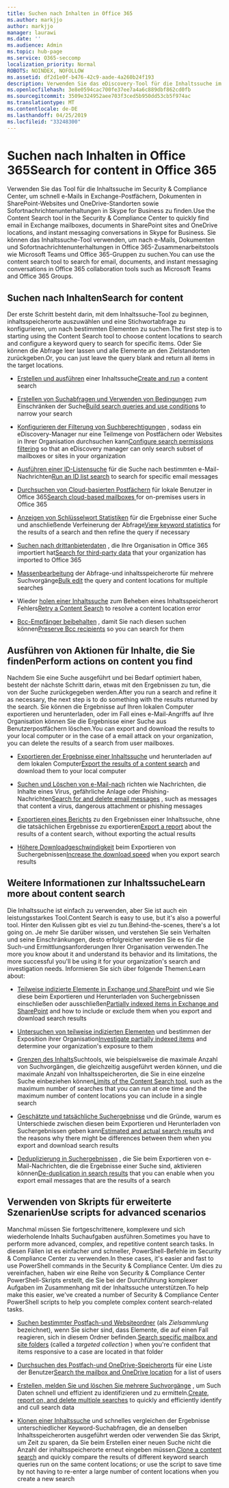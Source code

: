 ```yaml
---
title: Suchen nach Inhalten in Office 365
ms.author: markjjo
author: markjjo
manager: laurawi
ms.date: ''
ms.audience: Admin
ms.topic: hub-page
ms.service: O365-seccomp
localization_priority: Normal
ROBOTS: NOINDEX, NOFOLLOW
ms.assetid: df2d1e0f-b476-42c9-aade-4a260b24f193
description: Verwenden Sie das eDiscovery-Tool für die Inhaltssuche im Security & Compliance Center, um schnell e-Mails in Exchange-Postfächern, Dokumenten in SharePoint-Websites und OneDrive-Standorten sowie Sofortnachrichtenunterhaltungen in Skype for Business zu finden.
ms.openlocfilehash: 3e8e0594cac700fe37ee7a4a6c889dbf862cd0fb
ms.sourcegitcommit: 3509e324952aee703f3ced5b950dd53cb5f974ac
ms.translationtype: MT
ms.contentlocale: de-DE
ms.lasthandoff: 04/25/2019
ms.locfileid: "33248300"
---
```

# <a name="search-for-content-in-office-365"></a><span data-ttu-id="af715-103">Suchen nach Inhalten in Office 365</span><span class="sxs-lookup"><span data-stu-id="af715-103">Search for content in Office 365</span></span>

<span data-ttu-id="af715-104">Verwenden Sie das Tool für die Inhaltssuche im Security & Compliance Center, um schnell e-Mails in Exchange-Postfächern, Dokumenten in SharePoint-Websites und OneDrive-Standorten sowie Sofortnachrichtenunterhaltungen in Skype for Business zu finden.</span><span class="sxs-lookup"><span data-stu-id="af715-104">Use the Content Search tool in the Security & Compliance Center to quickly find email in Exchange mailboxes, documents in SharePoint sites and OneDrive locations, and instant messaging conversations in Skype for Business.</span></span> <span data-ttu-id="af715-105">Sie können das Inhaltssuche-Tool verwenden, um nach e-Mails, Dokumenten und Sofortnachrichtenunterhaltungen in Office 365-Zusammenarbeitstools wie Microsoft Teams und Office 365-Gruppen zu suchen.</span><span class="sxs-lookup"><span data-stu-id="af715-105">You can use the content search tool to search for email, documents, and instant messaging conversations in Office 365 collaboration tools such as Microsoft Teams and Office 365 Groups.</span></span>
  
## <a name="search-for-content"></a><span data-ttu-id="af715-106">Suchen nach Inhalten</span><span class="sxs-lookup"><span data-stu-id="af715-106">Search for content</span></span>

<span data-ttu-id="af715-107">Der erste Schritt besteht darin, mit dem Inhaltssuche-Tool zu beginnen, inhaltsspeicherorte auszuwählen und eine Stichwortabfrage zu konfigurieren, um nach bestimmten Elementen zu suchen.</span><span class="sxs-lookup"><span data-stu-id="af715-107">The first step is to starting using the Content Search tool to choose content locations to search and configure a keyword query to search for specific items.</span></span> <span data-ttu-id="af715-108">Oder Sie können die Abfrage leer lassen und alle Elemente an den Zielstandorten zurückgeben.</span><span class="sxs-lookup"><span data-stu-id="af715-108">Or, you can just leave the query blank and return all items in the target locations.</span></span>
  
- <span data-ttu-id="af715-109">[Erstellen und ausführen](content-search.md) einer Inhaltssuche</span><span class="sxs-lookup"><span data-stu-id="af715-109">[Create and run](content-search.md) a content search</span></span> 
    
- <span data-ttu-id="af715-110">[Erstellen von Suchabfragen und Verwenden von Bedingungen](keyword-queries-and-search-conditions.md) zum Einschränken der Suche</span><span class="sxs-lookup"><span data-stu-id="af715-110">[Build search queries and use conditions](keyword-queries-and-search-conditions.md) to narrow your search</span></span> 
    
- <span data-ttu-id="af715-111">[Konfigurieren der Filterung von Suchberechtigungen](permissions-filtering-for-content-search.md) , sodass ein eDiscovery-Manager nur eine Teilmenge von Postfächern oder Websites in Ihrer Organisation durchsuchen kann</span><span class="sxs-lookup"><span data-stu-id="af715-111">[Configure search permissions filtering](permissions-filtering-for-content-search.md) so that an eDiscovery manager can only search subset of mailboxes or sites in your organization</span></span> 
    
- <span data-ttu-id="af715-112">[Ausführen einer ID-Listensuche](csv-file-for-an-id-list-content-search.md) für die Suche nach bestimmten e-Mail-Nachrichten</span><span class="sxs-lookup"><span data-stu-id="af715-112">[Run an ID list search](csv-file-for-an-id-list-content-search.md) to search for specific email messages</span></span> 
    
- <span data-ttu-id="af715-113">[Durchsuchen von Cloud-basierten Postfächern](search-cloud-based-mailboxes-for-on-premises-users.md) für lokale Benutzer in Office 365</span><span class="sxs-lookup"><span data-stu-id="af715-113">[Search cloud-based mailboxes ](search-cloud-based-mailboxes-for-on-premises-users.md) for on-premises users in Office 365</span></span>

- <span data-ttu-id="af715-114">[Anzeigen von Schlüsselwort Statistiken](view-keyword-statistics-for-content-search.md) für die Ergebnisse einer Suche und anschließende Verfeinerung der Abfrage</span><span class="sxs-lookup"><span data-stu-id="af715-114">[View keyword statistics](view-keyword-statistics-for-content-search.md) for the results of a search and then refine the query if necessary</span></span> 
    
- <span data-ttu-id="af715-115">[Suchen nach drittanbieterdaten](use-content-search-to-search-third-party-data-that-was-imported.md) , die Ihre Organisation in Office 365 importiert hat</span><span class="sxs-lookup"><span data-stu-id="af715-115">[Search for third-party data](use-content-search-to-search-third-party-data-that-was-imported.md) that your organization has imported to Office 365</span></span> 
    
- <span data-ttu-id="af715-116">[Massenbearbeitung](bulk-edit-content-searches.md) der Abfrage-und inhaltsspeicherorte für mehrere Suchvorgänge</span><span class="sxs-lookup"><span data-stu-id="af715-116">[Bulk edit](bulk-edit-content-searches.md) the query and content locations for multiple searches</span></span> 
    
- <span data-ttu-id="af715-117">Wieder [holen einer Inhaltssuche](retry-failed-content-search.md) zum Beheben eines Inhaltsspeicherort Fehlers</span><span class="sxs-lookup"><span data-stu-id="af715-117">[Retry a Content Search](retry-failed-content-search.md) to resolve a content location error</span></span>

- <span data-ttu-id="af715-118">[Bcc-Empfänger beibehalten](https://docs.microsoft.com/exchange/policy-and-compliance/holds/preserve-bcc-recipients-and-group-members) , damit Sie nach diesen suchen können</span><span class="sxs-lookup"><span data-stu-id="af715-118">[Preserve Bcc recipients](https://docs.microsoft.com/exchange/policy-and-compliance/holds/preserve-bcc-recipients-and-group-members) so you can search for them</span></span> 


## <a name="perform-actions-on-content-you-find"></a><span data-ttu-id="af715-119">Ausführen von Aktionen für Inhalte, die Sie finden</span><span class="sxs-lookup"><span data-stu-id="af715-119">Perform actions on content you find</span></span>

<span data-ttu-id="af715-120">Nachdem Sie eine Suche ausgeführt und bei Bedarf optimiert haben, besteht der nächste Schritt darin, etwas mit den Ergebnissen zu tun, die von der Suche zurückgegeben werden.</span><span class="sxs-lookup"><span data-stu-id="af715-120">After you run a search and refine it as necessary, the next step is to do something with the results returned by the search.</span></span> <span data-ttu-id="af715-121">Sie können die Ergebnisse auf Ihren lokalen Computer exportieren und herunterladen, oder im Fall eines e-Mail-Angriffs auf Ihre Organisation können Sie die Ergebnisse einer Suche aus Benutzerpostfächern löschen.</span><span class="sxs-lookup"><span data-stu-id="af715-121">You can export and download the results to your local computer or in the case of a email attack on your organization, you can delete the results of a search from user mailboxes.</span></span>
  
- <span data-ttu-id="af715-122">[Exportieren der Ergebnisse einer Inhaltssuche](export-search-results.md) und herunterladen auf dem lokalen Computer</span><span class="sxs-lookup"><span data-stu-id="af715-122">[Export the results of a content search](export-search-results.md) and download them to your local computer</span></span> 
    
- <span data-ttu-id="af715-123">[Suchen und Löschen von e-Mail-nach](search-for-and-delete-messages-in-your-organization.md) richten wie Nachrichten, die Inhalte eines Virus, gefährliche Anlage oder Phishing-Nachrichten</span><span class="sxs-lookup"><span data-stu-id="af715-123">[Search for and delete email messages](search-for-and-delete-messages-in-your-organization.md) , such as messages that content a virus, dangerous attachment or phishing messages</span></span> 
    
- <span data-ttu-id="af715-124">[Exportieren eines Berichts](export-a-content-search-report.md) zu den Ergebnissen einer Inhaltssuche, ohne die tatsächlichen Ergebnisse zu exportieren</span><span class="sxs-lookup"><span data-stu-id="af715-124">[Export a report](export-a-content-search-report.md) about the results of a content search, without exporting the actual results</span></span> 
    
- <span data-ttu-id="af715-125">[Höhere Downloadgeschwindigkeit](increase-download-speeds-when-exporting-ediscovery-results.md) beim Exportieren von Suchergebnissen</span><span class="sxs-lookup"><span data-stu-id="af715-125">[Increase the download speed](increase-download-speeds-when-exporting-ediscovery-results.md) when you export search results</span></span> 
    
## <a name="learn-more-about-content-search"></a><span data-ttu-id="af715-126">Weitere Informationen zur Inhaltssuche</span><span class="sxs-lookup"><span data-stu-id="af715-126">Learn more about content search</span></span>

<span data-ttu-id="af715-127">Die Inhaltssuche ist einfach zu verwenden, aber Sie ist auch ein leistungsstarkes Tool.</span><span class="sxs-lookup"><span data-stu-id="af715-127">Content Search is easy to use, but it's also a powerful tool.</span></span> <span data-ttu-id="af715-128">Hinter den Kulissen gibt es viel zu tun.</span><span class="sxs-lookup"><span data-stu-id="af715-128">Behind-the-scenes, there's a lot going on.</span></span> <span data-ttu-id="af715-129">Je mehr Sie darüber wissen, und verstehen Sie sein Verhalten und seine Einschränkungen, desto erfolgreicher werden Sie es für die Such-und Ermittlungsanforderungen Ihrer Organisation verwenden.</span><span class="sxs-lookup"><span data-stu-id="af715-129">The more you know about it and understand its behavior and its limitations, the more successful you'll be using it for your organization's search and investigation needs.</span></span> <span data-ttu-id="af715-130">Informieren Sie sich über folgende Themen:</span><span class="sxs-lookup"><span data-stu-id="af715-130">Learn about:</span></span>
  
- <span data-ttu-id="af715-131">[Teilweise indizierte Elemente in Exchange und SharePoint](partially-indexed-items-in-content-search.md) und wie Sie diese beim Exportieren und Herunterladen von Suchergebnissen einschließen oder ausschließen</span><span class="sxs-lookup"><span data-stu-id="af715-131">[Partially indexed items in Exchange and SharePoint](partially-indexed-items-in-content-search.md) and how to include or exclude them when you export and download search results</span></span> 
    
- <span data-ttu-id="af715-132">[Untersuchen von teilweise indizierten Elementen](investigating-partially-indexed-items-in-ediscovery.md) und bestimmen der Exposition ihrer Organisation</span><span class="sxs-lookup"><span data-stu-id="af715-132">[Investigate partially indexed items](investigating-partially-indexed-items-in-ediscovery.md) and determine your organization's exposure to them</span></span> 
    
- <span data-ttu-id="af715-133">[Grenzen des Inhalts](limits-for-content-search.md)Suchtools, wie beispielsweise die maximale Anzahl von Suchvorgängen, die gleichzeitig ausgeführt werden können, und die maximale Anzahl von Inhaltsspeicherorten, die Sie in eine einzelne Suche einbeziehen können</span><span class="sxs-lookup"><span data-stu-id="af715-133">[Limits of the Content Search tool](limits-for-content-search.md), such as the maximum number of searches that you can run at one time and the maximum number of content locations you can include in a single search</span></span> 
    
- <span data-ttu-id="af715-134">[Geschätzte und tatsächliche Suchergebnisse](differences-between-estimated-and-actual-ediscovery-search-results.md) und die Gründe, warum es Unterschiede zwischen diesen beim Exportieren und Herunterladen von Suchergebnissen geben kann</span><span class="sxs-lookup"><span data-stu-id="af715-134">[Estimated and actual search results](differences-between-estimated-and-actual-ediscovery-search-results.md) and the reasons why there might be differences between them when you export and download search results</span></span> 
    
- <span data-ttu-id="af715-135">[Deduplizierung in Suchergebnissen](de-duplication-in-ediscovery-search-results.md) , die Sie beim Exportieren von e-Mail-Nachrichten, die die Ergebnisse einer Suche sind, aktivieren können</span><span class="sxs-lookup"><span data-stu-id="af715-135">[De-duplication in search results](de-duplication-in-ediscovery-search-results.md) that you can enable when you export email messages that are the results of a search</span></span> 
    
## <a name="use-scripts-for-advanced-scenarios"></a><span data-ttu-id="af715-136">Verwenden von Skripts für erweiterte Szenarien</span><span class="sxs-lookup"><span data-stu-id="af715-136">Use scripts for advanced scenarios</span></span>

<span data-ttu-id="af715-137">Manchmal müssen Sie fortgeschrittenere, komplexere und sich wiederholende Inhalts Suchaufgaben ausführen.</span><span class="sxs-lookup"><span data-stu-id="af715-137">Sometimes you have to perform more advanced, complex, and repetitive content search tasks.</span></span> <span data-ttu-id="af715-138">In diesen Fällen ist es einfacher und schneller, PowerShell-Befehle im Security & Compliance Center zu verwenden.</span><span class="sxs-lookup"><span data-stu-id="af715-138">In these cases, it's easier and fast to use PowerShell commands in the Security & Compliance Center.</span></span> <span data-ttu-id="af715-139">Um dies zu vereinfachen, haben wir eine Reihe von Security & Compliance Center PowerShell-Skripts erstellt, die Sie bei der Durchführung komplexer Aufgaben im Zusammenhang mit der Inhaltssuche unterstützen.</span><span class="sxs-lookup"><span data-stu-id="af715-139">To help make this easier, we've created a number of Security & Compliance Center PowerShell scripts to help you complete complex content search-related tasks.</span></span>
  
- <span data-ttu-id="af715-140">[Suchen bestimmter Postfach-und Websiteordner](use-content-search-for-targeted-collections.md) (als *Zielsammlung* bezeichnet), wenn Sie sicher sind, dass Elemente, die auf einen Fall reagieren, sich in diesem Ordner befinden.</span><span class="sxs-lookup"><span data-stu-id="af715-140">[Search specific mailbox and site folders](use-content-search-for-targeted-collections.md) (called a  *targeted collection*  ) when you're confident that items responsive to a case are located in that folder</span></span> 
    
- <span data-ttu-id="af715-141">[Durchsuchen des Postfach-und OneDrive-Speicherorts](search-the-mailbox-and-onedrive-for-business-for-a-list-of-users.md) für eine Liste der Benutzer</span><span class="sxs-lookup"><span data-stu-id="af715-141">[Search the mailbox and OneDrive location](search-the-mailbox-and-onedrive-for-business-for-a-list-of-users.md) for a list of users</span></span> 
    
- <span data-ttu-id="af715-142">[Erstellen, melden Sie und löschen Sie mehrere Suchvorgänge](create-report-on-and-delete-multiple-content-searches.md) , um Such Daten schnell und effizient zu identifizieren und zu ermitteln.</span><span class="sxs-lookup"><span data-stu-id="af715-142">[Create, report on, and delete multiple searches](create-report-on-and-delete-multiple-content-searches.md) to quickly and efficiently identify and cull search data</span></span> 
    
- <span data-ttu-id="af715-143">[Klonen einer Inhaltssuche](clone-a-content-search.md) und schnelles vergleichen der Ergebnisse unterschiedlicher Keyword-Suchabfragen, die an denselben Inhaltsspeicherorten ausgeführt werden oder verwenden Sie das Skript, um Zeit zu sparen, da Sie beim Erstellen einer neuen Suche nicht die Anzahl der inhaltsspeicherorte erneut eingeben müssen.</span><span class="sxs-lookup"><span data-stu-id="af715-143">[Clone a content search](clone-a-content-search.md) and quickly compare the results of different keyword search queries run on the same content locations; or use the script to save time by not having to re-enter a large number of content locations when you create a new search</span></span> 
    


